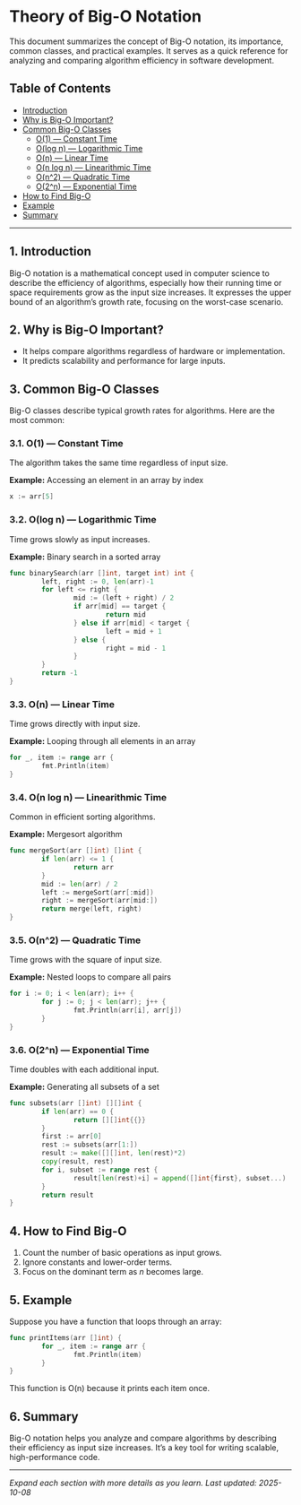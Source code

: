 
# Theory of Big-O Notation

This document summarizes the concept of Big-O notation, its importance, common classes, and practical examples. It serves as a quick reference for analyzing and comparing algorithm efficiency in software development.

## Table of Contents

- [Introduction](#1-introduction)
- [Why is Big-O Important?](#2-why-is-big-o-important)
- [Common Big-O Classes](#3-common-big-o-classes)
  - [O(1) — Constant Time](#31-o1--constant-time)
  - [O(log n) — Logarithmic Time](#32-olog-n--logarithmic-time)
  - [O(n) — Linear Time](#33-on--linear-time)
  - [O(n log n) — Linearithmic Time](#34-on-log-n--linearithmic-time)
  - [O(n^2) — Quadratic Time](#35-on2--quadratic-time)
  - [O(2^n) — Exponential Time](#36-o2n--exponential-time)
- [How to Find Big-O](#4-how-to-find-big-o)
- [Example](#5-example)
- [Summary](#6-summary)

---

## 1. Introduction

Big-O notation is a mathematical concept used in computer science to describe the efficiency of algorithms, especially how their running time or space requirements grow as the input size increases. It expresses the upper bound of an algorithm’s growth rate, focusing on the worst-case scenario.

## 2. Why is Big-O Important?

- It helps compare algorithms regardless of hardware or implementation.
- It predicts scalability and performance for large inputs.

## 3. Common Big-O Classes

Big-O classes describe typical growth rates for algorithms. Here are the most common:

### 3.1. O(1) — Constant Time

The algorithm takes the same time regardless of input size.

**Example:** Accessing an element in an array by index

```go
x := arr[5]
```

### 3.2. O(log n) — Logarithmic Time

Time grows slowly as input increases.

**Example:** Binary search in a sorted array

```go
func binarySearch(arr []int, target int) int {
        left, right := 0, len(arr)-1
        for left <= right {
                mid := (left + right) / 2
                if arr[mid] == target {
                        return mid
                } else if arr[mid] < target {
                        left = mid + 1
                } else {
                        right = mid - 1
                }
        }
        return -1
}
```

### 3.3. O(n) — Linear Time

Time grows directly with input size.

**Example:** Looping through all elements in an array

```go
for _, item := range arr {
        fmt.Println(item)
}
```

### 3.4. O(n log n) — Linearithmic Time

Common in efficient sorting algorithms.

**Example:** Mergesort algorithm

```go
func mergeSort(arr []int) []int {
        if len(arr) <= 1 {
                return arr
        }
        mid := len(arr) / 2
        left := mergeSort(arr[:mid])
        right := mergeSort(arr[mid:])
        return merge(left, right)
}
```

### 3.5. O(n^2) — Quadratic Time

Time grows with the square of input size.

**Example:** Nested loops to compare all pairs

```go
for i := 0; i < len(arr); i++ {
        for j := 0; j < len(arr); j++ {
                fmt.Println(arr[i], arr[j])
        }
}
```

### 3.6. O(2^n) — Exponential Time

Time doubles with each additional input.

**Example:** Generating all subsets of a set

```go
func subsets(arr []int) [][]int {
        if len(arr) == 0 {
                return [][]int{{}}
        }
        first := arr[0]
        rest := subsets(arr[1:])
        result := make([][]int, len(rest)*2)
        copy(result, rest)
        for i, subset := range rest {
                result[len(rest)+i] = append([]int{first}, subset...)
        }
        return result
}
```

## 4. How to Find Big-O

1. Count the number of basic operations as input grows.
2. Ignore constants and lower-order terms.
3. Focus on the dominant term as $n$ becomes large.

## 5. Example

Suppose you have a function that loops through an array:

```go
func printItems(arr []int) {
        for _, item := range arr {
                fmt.Println(item)
        }
}
```

This function is O(n) because it prints each item once.

## 6. Summary

Big-O notation helps you analyze and compare algorithms by describing their efficiency as input size increases. It’s a key tool for writing scalable, high-performance code.

---

*Expand each section with more details as you learn.*
*Last updated: 2025-10-08*
